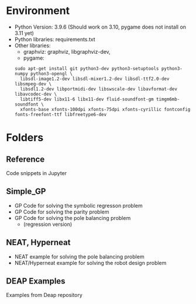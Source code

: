 # Environment
- Python Version: 3.9.6 (Should work on 3.10, pygame does not install on 3.11 yet)
- Python libraries: requirements.txt
- Other libraries:
  - graphviz: graphviz, libgraphviz-dev,
  - pygame:
  ```
  sudo apt-get install git python3-dev python3-setuptools python3-numpy python3-opengl \
    libsdl-image1.2-dev libsdl-mixer1.2-dev libsdl-ttf2.0-dev libsmpeg-dev \
    libsdl1.2-dev libportmidi-dev libswscale-dev libavformat-dev libavcodec-dev \
    libtiff5-dev libx11-6 libx11-dev fluid-soundfont-gm timgm6mb-soundfont \
    xfonts-base xfonts-100dpi xfonts-75dpi xfonts-cyrillic fontconfig fonts-freefont-ttf libfreetype6-dev
  ```

# Folders
## Reference
Code snippets in Jupyter

## Simple_GP
- GP Code for solving the symbolic regresson problem
- GP Code for solving the parity problem
- GP Code for solving the pole balancing problem
  - (regression version)

## NEAT, Hyperneat
- NEAT example for solving the pole balancing problem
- NEAT/Hyperneat example for solving the robot design problem

## DEAP Examples
Examples from Deap repository
